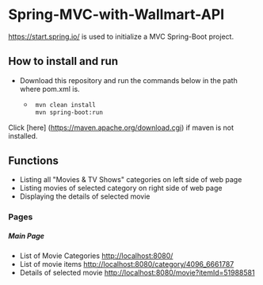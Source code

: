 # Spring-MVC-with-Wallmart-API

https://start.spring.io/ is used to initialize a MVC Spring-Boot project.

## How to install and run

  - Download this repository and run the commands below in the path where pom.xml is.
    - ```sh
       mvn clean install
       mvn spring-boot:run

  Click [here] (https://maven.apache.org/download.cgi) if maven is not installed.
  
## Functions

  - Listing all "Movies & TV Shows" categories on left side of web page
  - Listing movies of selected category on right side of web page
  - Displaying the details of selected movie

### Pages
##### Main Page
- List of Movie Categories
[http://localhost:8080/](http://localhost:8080/)
- List of movie items
[http://localhost:8080/category/4096_6661787](http://localhost:8080/category/4096_6661787)
- Details of selected movie
[http://localhost:8080/movie?itemId=51988581](http://localhost:8080/movie?itemId=51988581)

